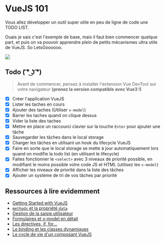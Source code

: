 # VueJS 101

Vous allez développer un outil super utile en peu de ligne de code une TODO LIST.

Ouais je sais c'est l'exemple de base, mais il faut bien commencer quelque part, et puis on va pouvoir apprendre plein de petits mécanismes ultra utile de VueJS. So LetsGoooooo.

![](https://media.giphy.com/media/TilmLMmWrRYYHjLfub/giphy.gif)

## Todo ( ͡° ͜ʖ ͡°)
> Avant de commencer, pensez à installer l'extension Vue DevTool sur votre navigateur **(prenez la version compatible avec Vue3 !)**
- [x] Créer l'application VueJS
- [x] Lister les taches en cours
- [x] Ajouter des taches (Utiliser `v-model`)
- [x] Barrer les taches quand on clique dessus
- [x] Vider la liste des taches
- [x] Mettre en place un raccourci clavier sur la touche `Enter` pour ajouter une tâche
- [x] Sauvegarder les tâches dans le local storage
- [x] Charger les tâches en utilisant un hook du lifecycle VueJS
- [x] Faire en sorte que le local storage se mette à jour automatiquement lors quand on modifie la todo list (en utilisant le lifecycle)
- [x] Faites fonctionner le `<select>` avec 3 niveaux de priorité possible, en modifiant le moins possible votre code JS et HTML (utilisez les `v-model`)
- [x] Afficher les niveaux de priorité dans la liste des tâches
- [x] Ajouter un système de tri de vos tâches par priorité

## Ressources à lire evidemment
* [Getting Started with VueJS](https://v3.vuejs.org/guide/introduction.html#declarative-rendering)
* [`methods` et la propriété `data`](https://v3.vuejs.org/guide/data-methods.html#methods)
* [Gestion de la saisie utilisateur](https://v3.vuejs.org/guide/introduction.html#handling-user-input)
* [Formulaires et v-model en détail](https://v3.vuejs.org/guide/forms.html#basic-usage)
* [Les directives, if, for...](https://v3.vuejs.org/guide/introduction.html#conditionals-and-loops)
* [Le binding et les classes dynamiques](https://v3.vuejs.org/guide/class-and-style.html#class-and-style-bindings)
* [Le cycle de vie d'un composant VueJS](https://v3.vuejs.org/guide/instance.html#lifecycle-diagram)
